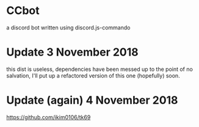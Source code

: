 # CCbot
a discord bot written using discord.js-commando

# Update 3 November 2018
this dist is useless, dependencies have been messed up to the point of no salvation, I'll put up a refactored version of this one (hopefully) soon.

# Update (again) 4 November 2018
https://github.com/ikim0106/tk69
